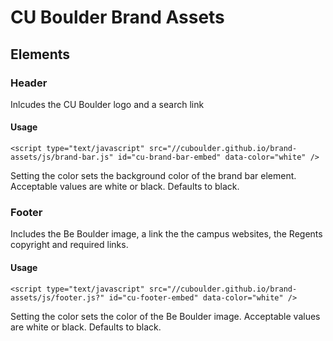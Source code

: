 # CU Boulder Brand Assets

## Elements

### Header

Inlcudes the CU Boulder logo and a search link

#### Usage

`<script type="text/javascript" src="//cuboulder.github.io/brand-assets/js/brand-bar.js" id="cu-brand-bar-embed" data-color="white" />`
  
Setting the color sets the background color of the brand bar element.  Acceptable values are white or black. Defaults to black.

### Footer

Includes the Be Boulder image, a link the the campus websites, the Regents copyright and required links.

#### Usage

`<script type="text/javascript" src="//cuboulder.github.io/brand-assets/js/footer.js?" id="cu-footer-embed" data-color="white" />`
  
Setting the color sets the color of the Be Boulder image. Acceptable values are white or black. Defaults to black.
